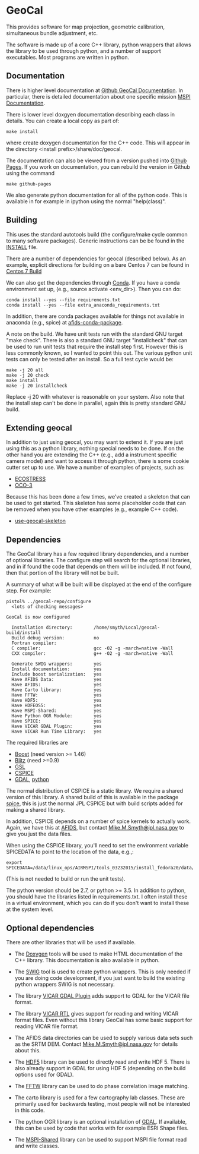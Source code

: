 # GeoCal
This provides software for map projection, geometric calibration, 
simultaneous bundle adjustment, etc.

The software is made up of a core C++ library, python wrappers that allows 
the library to be used through python, and a number of support executables. 
Most programs are written in python.

## Documentation

There is higher level documentation at [Github GeoCal Documentation](https://github.jpl.nasa.gov/Cartography/GeoCalDocumentation). In particular, there
is detailed documentation about one specific mission [MSPI Documentation](https://github.jpl.nasa.gov/pages/Cartography/GeoCalDocumentation/introduction.html).

There is lower level doxgyen documentation describing each class in details.
You can create a local copy as part of:

    make install

where create doxygen documentation for the C++ code.
This will appear in the directory \<install prefix\>/share/doc/geocal.

The documentation can also be viewed from a version pushed into
[Github Pages](https://github.jpl.nasa.gov/pages/Cartography/geocal).
If you work on documentation, you can rebuild the version in Github using
the command

    make github-pages

We also generate python documentation for all of the python code. This
is available in for example in ipython using the normal "help(class)".

## Building

This uses the standard autotools build (the configure/make cycle common
to many software packages). Generic instructions can be be found in
the [INSTALL](INSTALL) file.

There are a number of dependencies for geocal (described below). As an
example, explicit directions for building on a bare Centos 7 can be found
in [Centos 7 Build](README_centos7_build.md)

We can also get the dependencies through [Conda](https://conda.io/docs/).
If you have a conda environment set up, (e.g., source activate <env_dir>).
Then you can do:

    conda install --yes --file requirements.txt
    conda install --yes --file extra_anaconda_requirements.txt
	
In addition, there are conda packages available for things not available
in anaconda (e.g., spice) at [afids-conda-package](https://github.jpl.nasa.gov/Cartography/afids-conda-package).

A note on the build. We have unit tests run with the standard GNU target
"make check". There is also a standard GNU target "installcheck" that can
be used to run unit tests that require the install step first. However this
is less commonly known, so I wanted to point this out. The various python 
unit tests can only be tested after an install. So a full test cycle would
be:

    make -j 20 all
    make -j 20 check
    make install
    make -j 20 installcheck

Replace -j 20 with whatever is reasonable on your system. Also note that
the install step can't be done in parallel, again this is pretty standard
GNU build.

## Extending geocal

In addition to just using geocal, you may want to extend it. If you are just
using this as a python library, nothing special needs to be done. If on the
other hand you are extending the C++ (e.g., add a instrument specific camera
model) and want to access it through python,
there is some cookie cutter set up to use. We have a number of examples of
projects, such as:

* [ECOSTRESS](https://github.jpl.nasa.gov/ecostress/ecostress-level1)
* [OCO-3](https://github.jpl.nasa.gov/OCO/oco3-level1)

Because this has been done a few times, we've created a skeleton that can be used
to get started. This skeleton has some placeholder code that can be removed
when you have other examples (e.g., example C++ code).

* [use-geocal-skeleton](https://github.jpl.nasa.gov/Cartography/use-geocal-skeleton)

## Dependencies

The GeoCal library has a few required library dependencies, and a number
of optional libraries. The configure step will search for the optional
libraries, and in if found the code that depends on them will be included.
If not found, then that portion of the library will not be built. 

A summary of what will be built will be displayed at the end of the configure
step. For example:

```
pistol% ../geocal-repo/configure
  <lots of checking messages>

GeoCal is now configured

  Installation directory:        /home/smyth/Local/geocal-build/install
  Build debug version:           no
  Fortran compiler:               
  C compiler:                    gcc -O2 -g -march=native -Wall
  CXX compiler:                  g++ -O2 -g -march=native -Wall

  Generate SWIG wrappers:        yes
  Install documentation:         yes
  Include boost serialization:   yes
  Have AFIDS Data:               yes
  Have AFIDS:                    yes
  Have Carto library:            yes
  Have FFTW:                     yes
  Have HDF5:                     yes
  Have HDFEOS5:                  yes
  Have MSPI-Shared:              yes
  Have Python OGR Module:        yes
  Have SPICE:                    yes
  Have VICAR GDAL Plugin:        yes
  Have VICAR Run Time Library:   yes
```

The required libraries are 

* [Boost](http://www.boost.org) (need version >= 1.46) 
* [Blitz](http://sourceforge.net/projects/blitz/) (need >=0.9) 
* [GSL](http://www.gnu.org/software/gsl)
* [CSPICE](http://naif.jpl.nasa.gov/naif/toolkit.html)
* [GDAL](http://www.gdal.org), [python](https://www.python.org/)

The normal distribution of CSPICE is a static library. We require a shared
version of this library. A shared build of this is available in the package
[spice](https://github.jpl.nasa.gov/Cartography/spice), this is just the
normal JPL CSPICE but with build scripts added for making a shared library.

In addition, CSPICE depends on a number of spice kernels to actually work.
Again, we have this at [AFIDS](https://github.jpl.nasa.gov/Cartography/afids),
but contact Mike.M.Smyth@jpl.nasa.gov to give you just the data files. 

When using the CSPICE library, you'll need to set the environment variable
SPICEDATA to point to the location of the data, e.g.,:

    export SPICEDATA=/data/linux_ops/AIRMSPI/tools_03232015/install_fedora20/data/cspice

(This is not needed to build or run the unit tests).

The python version should be 2.7, or python >= 3.5. In addition to
python, you should have the libraries listed in requirements.txt. I
often install these in a virtual environment, which you can do if you
don't want to install these at the system level.

## Optional dependencies

There are other libraries that will be used if available.

* The [Doxygen](http://www.stack.nl/~dimitri/doxygen) tools will be used to
  make HTML documentation of the C++ library. This documentation is also
  available in python.

* The [SWIG](http://www.swig.org/) tool is used to create python wrappers.
  This is only needed if you are doing code development, if you just want to
   build the existing python wrappers SWIG is not necessary.

* The library 
  [VICAR GDAL Plugin](https://github.jpl.nasa.gov/Cartography/vicar_gdalplugin)
   adds support to GDAL for the VICAR file format.

* The library
  [VICAR RTL](https://github.jpl.nasa.gov/Cartography/vicar_rtl) gives support
  for reading and writing VICAR format files. Even without this library GeoCal
  has some basic support for reading VICAR file format.

* The AFIDS data directories can be used to supply various data sets such
   as the SRTM DEM. Contact Mike.M.Smyth@jpl.nasa.gov for details about this.

* The [HDF5](http://www.hdfgroup.org/HDF5) library can be used to directly
  read and write HDF 5. There is also already support in GDAL for using HDF 5
  (depending on the build options used for GDAL).

* The [FFTW](http://www.fftw.org) library can be used to do phase correlation
  image matching.

* The carto library is used for a few cartography lab classes. These are 
  primarily used for backwards testing, most people will not be interested
  in this code.

* The python OGR library is an optional installation of 
  [GDAL](http://www.gdal.org). If available, this can be used by code that
  works with for example ESRI Shape files.

* The [MSPI-Shared](https://github.jpl.nasa.gov/MSPI/MSPI-Shared) library
  can be used to support MSPI file format read and write classes.

